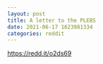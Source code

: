 ```yaml
--- 
layout: post 
title: A letter to the PLEBS 
date: 2021-06-17 1623981334 
categories: reddit 
--- 
```

https://redd.it/o2ds69